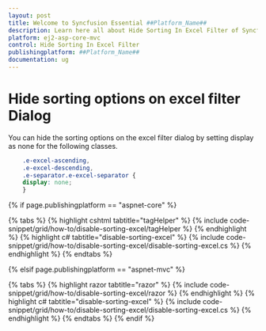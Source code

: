 ```yaml
---
layout: post
title: Welcome to Syncfusion Essential ##Platform_Name##
description: Learn here all about Hide Sorting In Excel Filter of Syncfusion Essential ##Platform_Name## widgets based on HTML5 and jQuery.
platform: ej2-asp-core-mvc
control: Hide Sorting In Excel Filter
publishingplatform: ##Platform_Name##
documentation: ug
---
```



# Hide sorting options on excel filter Dialog

You can hide the sorting options on the excel filter dialog by setting display as none for the following classes.

```css
    .e-excel-ascending,
    .e-excel-descending,
    .e-separator.e-excel-separator {
    display: none;
    }
```

{% if page.publishingplatform == "aspnet-core" %}

{% tabs %}
{% highlight cshtml tabtitle="tagHelper" %}
{% include code-snippet/grid/how-to/disable-sorting-excel/tagHelper %}
{% endhighlight %}
{% highlight c# tabtitle="disable-sorting-excel" %}
{% include code-snippet/grid/how-to/disable-sorting-excel/disable-sorting-excel.cs %}
{% endhighlight %}
{% endtabs %}

{% elsif page.publishingplatform == "aspnet-mvc" %}

{% tabs %}
{% highlight razor tabtitle="razor" %}
{% include code-snippet/grid/how-to/disable-sorting-excel/razor %}
{% endhighlight %}
{% highlight c# tabtitle="disable-sorting-excel" %}
{% include code-snippet/grid/how-to/disable-sorting-excel/disable-sorting-excel.cs %}
{% endhighlight %}
{% endtabs %}
{% endif %}


